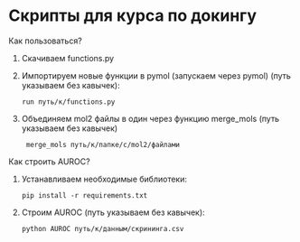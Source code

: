 # Скрипты для курса по докингу

Как пользоваться?
1. Скачиваем functions.py
2. Импортируем новые функции в pymol (запускаем через pymol) (путь указываем без кавычек):

      ``` run путь/к/functions.py ```

3. Объединяем mol2 файлы в один через функцию merge_mols (путь указываем без кавычек)

      ``` merge_mols путь/к/папке/с/mol2/файлами```
      
      
Как строить AUROC?
1. Устанавливаем необходимые библиотеки:

      ``` pip install -r requirements.txt ```
      
2. Строим AUROC (путь указываем без кавычек):

      ``` python AUROC путь/к/данным/скрининга.csv ```
      


